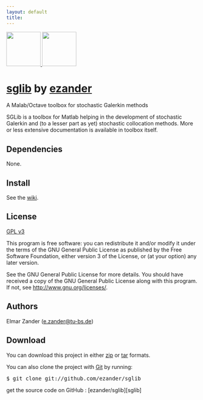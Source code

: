 ```yaml
---
layout: default
title: 
---
```



<div class="download">
  <a href="http://github.com/ezander/sglib/zipball/master">
    <img border="0" width="90" src="http://github.com/images/modules/download/zip.png"/>
  </a>
  <a href="http://github.com/ezander/sglib/tarball/master">
    <img border="0" width="90" src="http://github.com/images/modules/download/tar.png"/>
  </a>
</div>

# [sglib][] <span class="small">by [ezander][]</span>
  
<div class="description">
  A Malab/Octave toolbox for stochastic Galerkin methods
</div>

SGLib is a toolbox for Matlab helping in the development of stochastic
Galerkin and (to a lesser part as yet) stochastic collocation
methods. More or less extensive documentation is available in toolbox
itself.


## Dependencies

None.


## Install

See the [wiki][wiki].


## License

[GPL v3][gpl-3.0]

This program is free software: you can redistribute it and/or modify
it under the terms of the GNU General Public License as published by
the Free Software Foundation, either version 3 of the License, or (at
your option) any later version.<br/>

See the GNU General Public License for more details. You should have
received a copy of the GNU General Public License along with this
program.  If not, see http://www.gnu.org/licenses/.

  
## Authors

Elmar Zander (e.zander@tu-bs.de)


## Download

You can download this project in either [zip][] or [tar][] formats.

You can also clone the project with [Git][] by running:
<pre>$ git clone git://github.com/ezander/sglib</pre>
  
<div class="footer">
  get the source code on GitHub : [ezander/sglib][sglib]
</div>
    

[gpl-3.0]: http://www.gnu.org/licenses/gpl-3.0.html
[wiki]: http://wiki.github.com/ezander/sglib
[zip]: http://github.com/ezander/sglib/zipball/master
[tar]: http://github.com/ezander/sglib/tarball/master
[git]: http://git-scm.com
[ezander]: http://github.com/ezander
[sglib]: http://github.com/ezander/sglib
